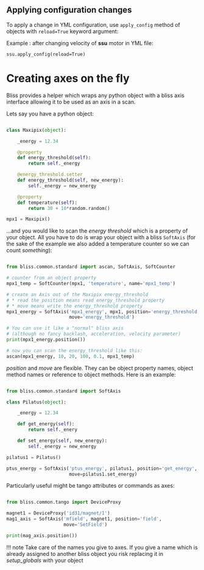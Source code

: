 
## Applying configuration changes

To apply a change in YML configuration, use `apply_config` method of
objects with `reload=True` keyword argument:

Example : after changing velocity of **ssu** motor in YML file:

    ssu.apply_config(reload=True)


# Creating axes on the fly

Bliss provides a helper which wraps any python object with a bliss axis
interface allowing it to be used as an axis in a scan.

Lets say you have a python object:

```python

class Maxipix(object):

    _energy = 12.34

    @property
    def energy_threshold(self):
        return self._energy

    @energy_threshold.setter
    def energy_threshold(self, new_energy):
        self._energy = new_energy

    @property
    def temperature(self):
        return 30 + 10*random.random()

mpx1 = Maxipix()
```

...and you would like to scan the *energy threshold* which is a property of
your object. All you have to do is wrap your object with a bliss `SoftAxis`
(for the sake of the example we also added a temperature counter so we can
count *something*):

```python

from bliss.common.standard import ascan, SoftAxis, SoftCounter

# counter from an object property
mpx1_temp = SoftCounter(mpx1, 'temperature', name='mpx1_temp')

# create an Axis out of the Maxipix energy_threshold
# * read the position means read energy_threshold property
# * move means write the energy_threshold property
mpx1_energy = SoftAxis('mpx1_energy', mpx1, position='energy_threshold',
                       move='energy_threshold')

# You can use it like a "normal" bliss axis
# (although no fancy backlash, acceleration, velocity parameter)
print(mpx1_energy.position())

# now you can scan the energy_threshold like this:
ascan(mpx1_energy, 10, 20, 100, 0.1, mpx1_temp)
```

*position* and *move* are flexible. They can be object property names, object
method names or reference to object methods. Here is an example:

```python

from bliss.common.standard import SoftAxis

class Pilatus(object):

    _energy = 12.34

    def get_energy(self):
        return self._enery

    def set_energy(self, new_energy):
        self._energy = new_energy

pilatus1 = Pilatus()

ptus_energy = SoftAxis('ptus_energy', pilatus1, position='get_energy',
                       move=pilatus1.set_energy)
```

Particularly useful might be tango attributes or commands as axes:

```python

from bliss.common.tango import DeviceProxy

magnet1 = DeviceProxy('id31/magnet/1')
mag1_axis = SoftAxis('mfield', magnet1, position='field',
                     move='SetField')

print(mag_axis.position())
```

!!! note
    Take care of the names you give to axes. If you give a name which
    is already assigned to another bliss object you risk replacing it
    in *setup_globals* with your object